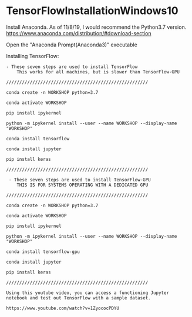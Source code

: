 # TensorFlowInstallationWindows10


Install Anaconda.  As of 11/8/19, I would recommend the Python3.7 version.
https://www.anaconda.com/distribution/#download-section

Open the "Anaconda Prompt(Anaconda3)" executable

Installing TensorFlow: 

 	- These seven steps are used to install TensorFlow
		This works for all machines, but is slower than TensorFlow-GPU

	//////////////////////////////////////////////////////
	
	conda create -n WORKSHOP python=3.7
	
	conda activate WORKSHOP
	
	pip install ipykernel
	
	python -m ipykernel install --user --name WORKSHOP --display-name "WORKSHOP"
	
	conda install tensorflow
	
	conda install jupyter
	
	pip install keras

	//////////////////////////////////////////////////////

	 - These seven steps are used to install TensorFlow-GPU
		THIS IS FOR SYSTEMS OPERATING WITH A DEDICATED GPU
         
	//////////////////////////////////////////////////////

	conda create -n WORKSHOP python=3.7
	
	conda activate WORKSHOP
	
	pip install ipykernel
	
	python -m ipykernel install --user --name WORKSHOP --display-name "WORKSHOP"
	
	conda install tensorflow-gpu
	
	conda install jupyter
	
	pip install keras
	
	//////////////////////////////////////////////////////
	
	Using this youtube video, you can access a functioning Jupyter notebook and test out TensorFlow with a sample dataset.
	
	https://www.youtube.com/watch?v=1ZyococPDYU
	

